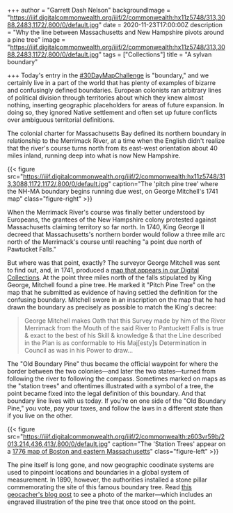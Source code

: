 +++
author = "Garrett Dash Nelson"
backgroundImage = "https://iiif.digitalcommonwealth.org/iiif/2/commonwealth:hx11z5748/313,3088,2483,1172/,800/0/default.jpg"
date = 2020-11-23T17:00:00Z
description = "Why the line between Massachusetts and New Hampshire pivots around a pine tree"
image = "https://iiif.digitalcommonwealth.org/iiif/2/commonwealth:hx11z5748/313,3088,2483,1172/,800/0/default.jpg"
tags = ["Collections"]
title = "A sylvan boundary"

+++
Today's entry in the [#30DayMapChallenge](https://twitter.com/search?q=from%3Abplmaps%20%2330DayMapChallenge) is "boundary," and we certainly live in a part of the world that has plenty of examples of bizarre and confusingly defined boundaries. European colonists ran arbitrary lines of political division through territories about which they knew almost nothing, inserting geographic placeholders for areas of future expansion. In doing so, they ignored Native settlement and often set up future conflicts over ambiguous territorial definitions.

The colonial charter for Massachusetts Bay defined its northern boundary in relationship to the Merrimack River, at a time when the English didn't realize that the river's course turns north from its east-west orientation about 40 miles inland, running deep into what is now New Hampshire.

{{< figure src="https://iiif.digitalcommonwealth.org/iiif/2/commonwealth:hx11z5748/313,3088,1172,1172/,800/0/default.jpg" caption="The 'pitch pine tree' where the NH-MA boundary begins running due west, on George Mitchell's 1741 map" class="figure-right" >}}

When the Merrimack River's course was finally better understood by Europeans, the grantees of the New Hampshire colony protested against Massachusetts claiming territory so far north. In 1740, King George II decreed that Massachusetts's northern border would follow a three mile arc north of the Merrimack's course until reaching "a point due north of Pawtucket Falls."

But where was that point, exactly? The surveyor George Mitchell was sent to find out, and, in 1741, produced a [map that appears in our Digital Collections](https://collections.leventhalmap.org/search/commonwealth:hx11z5730). At the point three miles north of the falls stipulated by King George, Mitchell found a pine tree. He marked it "Pitch Pine Tree" on the map that he submitted as evidence of having settled the definition for the confusing boundary. Mitchell swore in an inscription on the map that he had drawn the boundary as precisely as possible to match the King's decree:

> George Mitchell makes Oath that this Survey made by him of the River Merrimack from the Mouth of the said River to Pantuckett Falls is true & exact to the best of his Skill & knowledge & that the Line described in the Plan is as conformable to His Maj\[esty\]s Determination in Council as was in his Power to draw...

The "Old Boundary Pine" thus became the official waypoint for where the border between the two colonies—and later the two states—turned from following the river to following the compass. Sometimes marked on maps as the "station trees" and oftentimes illustrated with a symbol of a tree, the point became fixed into the legal definition of this boundary. And that boundary line lives with us today. If you're on one side of the "Old Boundary Pine," you vote, pay your taxes, and follow the laws in a different state than if you live on the other.

{{< figure src="https://iiif.digitalcommonwealth.org/iiif/2/commonwealth:z603vr59b/2013,214,436,413/,800/0/default.jpg" caption="The 'Station Trees' appear on a [1776 map of Boston and eastern Massachusetts](https://collections.leventhalmap.org/search/commonwealth:z603vr582)" class="figure-left" >}}

The pine itself is long gone, and now geographic coodinate systems are used to pinpoint locations and boundaries in a global system of measurement. In 1890, however, the authorities installed a stone pillar commemorating the site of this famous boundary tree. Read [this geocacher's blog post](http://papabearnewyork.com/papabear/BMPineTree.html) to see a photo of the marker—which includes an engraved illustration of the pine tree that once stood on the point.